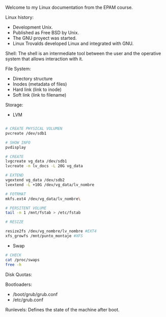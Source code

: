 Welcome to my Linux documentation from the EPAM course.

Linux history:

- Development Unix.
- Published as Free BSD by Unix.
- The GNU proyect was started.
- Linux Trovalds developed Linux and integrated with GNU.

Shell:
The shell is an intermediate tool between the user and the operative system that allows interaction with it.

File System:

- Directory structure
- Inodes (metadata of files)
- Hard link (link to inode)
- Soft link (link to filename)

Storage:
- LVM

```bash

# CREATE PHYSICAL VOLUMEN
pvcreate /dev/sdb1

# SHOW INFO
pvdisplay

# CREATE 
lvgcreate vg_data /dev/sdb1
lvcreate -n lv_docs -L 20G vg_data

# EXTEND
vgextend vg_data /dev/sdb2
lvextend -L +10G /dev/vg_data/lv_nombre

# FOTRMAT
mkfs.ext4 /dev/vg_data/lv_nombre\

# PERSITENT VOLUME
tail -n 1 /mnt/fstab > /etc/fstab

# RESIZE

resize2fs /dev/vg_nombre/lv_nombre #EXT4
xfs_growfs /mnt/punto_montaje #XFS
```
- Swap
```bash
# CHECK
cat /proc/swaps
free -h
```

Disk Quotas:

Bootloaders:

- /boot/grub/grub.conf
- /etc/grub.conf

Runlevels:
Defines the state of the machine after boot.


